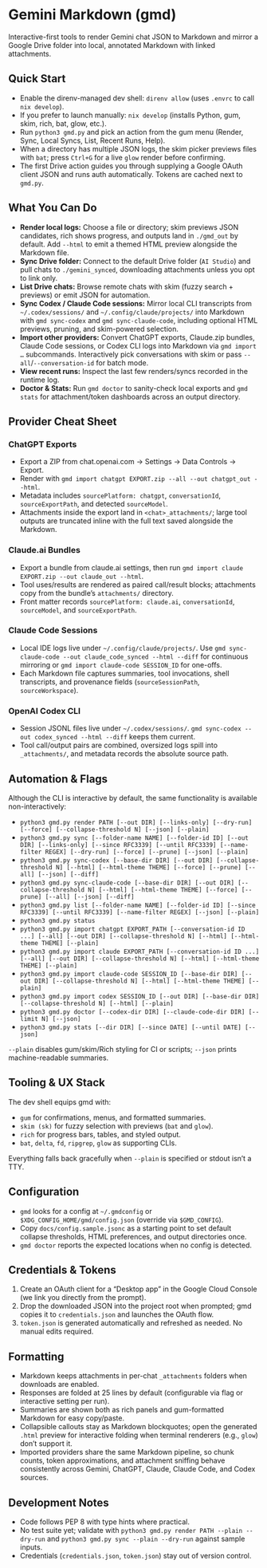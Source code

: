 # Gemini Markdown (gmd)

Interactive-first tools to render Gemini chat JSON to Markdown and mirror a Google Drive folder into local, annotated Markdown with linked attachments.

## Quick Start
- Enable the direnv-managed dev shell: `direnv allow` (uses `.envrc` to call `nix develop`).
- If you prefer to launch manually: `nix develop` (installs Python, gum, skim, rich, bat, glow, etc.).
- Run `python3 gmd.py` and pick an action from the gum menu (Render, Sync, Local Syncs, List, Recent Runs, Help).
- When a directory has multiple JSON logs, the skim picker previews files with `bat`; press `Ctrl+G` for a live `glow` render before confirming.
- The first Drive action guides you through supplying a Google OAuth client JSON and runs auth automatically. Tokens are cached next to `gmd.py`.

## What You Can Do
- **Render local logs:** Choose a file or directory; skim previews JSON candidates, rich shows progress, and outputs land in `./gmd_out` by default. Add `--html` to emit a themed HTML preview alongside the Markdown file.
- **Sync Drive folder:** Connect to the default Drive folder (`AI Studio`) and pull chats to `./gemini_synced`, downloading attachments unless you opt to link only.
- **List Drive chats:** Browse remote chats with skim (fuzzy search + previews) or emit JSON for automation.
- **Sync Codex / Claude Code sessions:** Mirror local CLI transcripts from `~/.codex/sessions/` and `~/.config/claude/projects/` into Markdown with `gmd sync-codex` and `gmd sync-claude-code`, including optional HTML previews, pruning, and skim-powered selection.
- **Import other providers:** Convert ChatGPT exports, Claude.zip bundles, Claude Code sessions, or Codex CLI logs into Markdown via `gmd import …` subcommands. Interactively pick conversations with skim or pass `--all`/`--conversation-id` for batch mode.
- **View recent runs:** Inspect the last few renders/syncs recorded in the runtime log.
- **Doctor & Stats:** Run `gmd doctor` to sanity-check local exports and `gmd stats` for attachment/token dashboards across an output directory.

## Provider Cheat Sheet

### ChatGPT Exports
- Export a ZIP from chat.openai.com → Settings → Data Controls → Export.
- Render with `gmd import chatgpt EXPORT.zip --all --out chatgpt_out --html`.
- Metadata includes `sourcePlatform: chatgpt`, `conversationId`, `sourceExportPath`, and detected `sourceModel`.
- Attachments inside the export land in `<chat>_attachments/`; large tool outputs are truncated inline with the full text saved alongside the Markdown.

### Claude.ai Bundles
- Export a bundle from claude.ai settings, then run `gmd import claude EXPORT.zip --out claude_out --html`.
- Tool uses/results are rendered as paired call/result blocks; attachments copy from the bundle’s `attachments/` directory.
- Front matter records `sourcePlatform: claude.ai`, `conversationId`, `sourceModel`, and `sourceExportPath`.

### Claude Code Sessions
- Local IDE logs live under `~/.config/claude/projects/`. Use `gmd sync-claude-code --out claude_code_synced --html --diff` for continuous mirroring or `gmd import claude-code SESSION_ID` for one-offs.
- Each Markdown file captures summaries, tool invocations, shell transcripts, and provenance fields (`sourceSessionPath`, `sourceWorkspace`).

### OpenAI Codex CLI
- Session JSONL files live under `~/.codex/sessions/`. `gmd sync-codex --out codex_synced --html --diff` keeps them current.
- Tool call/output pairs are combined, oversized logs spill into `_attachments/`, and metadata records the absolute source path.

## Automation & Flags
Although the CLI is interactive by default, the same functionality is available non-interactively:
- `python3 gmd.py render PATH [--out DIR] [--links-only] [--dry-run] [--force] [--collapse-threshold N] [--json] [--plain]`
- `python3 gmd.py sync [--folder-name NAME] [--folder-id ID] [--out DIR] [--links-only] [--since RFC3339] [--until RFC3339] [--name-filter REGEX] [--dry-run] [--force] [--prune] [--json] [--plain]`
- `python3 gmd.py sync-codex [--base-dir DIR] [--out DIR] [--collapse-threshold N] [--html] [--html-theme THEME] [--force] [--prune] [--all] [--json] [--diff]`
- `python3 gmd.py sync-claude-code [--base-dir DIR] [--out DIR] [--collapse-threshold N] [--html] [--html-theme THEME] [--force] [--prune] [--all] [--json] [--diff]`
- `python3 gmd.py list [--folder-name NAME] [--folder-id ID] [--since RFC3339] [--until RFC3339] [--name-filter REGEX] [--json] [--plain]`
- `python3 gmd.py status`
- `python3 gmd.py import chatgpt EXPORT_PATH [--conversation-id ID ...] [--all] [--out DIR] [--collapse-threshold N] [--html] [--html-theme THEME] [--plain]`
- `python3 gmd.py import claude EXPORT_PATH [--conversation-id ID ...] [--all] [--out DIR] [--collapse-threshold N] [--html] [--html-theme THEME] [--plain]`
- `python3 gmd.py import claude-code SESSION_ID [--base-dir DIR] [--out DIR] [--collapse-threshold N] [--html] [--html-theme THEME] [--plain]`
- `python3 gmd.py import codex SESSION_ID [--out DIR] [--base-dir DIR] [--collapse-threshold N] [--html] [--plain]`
- `python3 gmd.py doctor [--codex-dir DIR] [--claude-code-dir DIR] [--limit N] [--json]`
- `python3 gmd.py stats [--dir DIR] [--since DATE] [--until DATE] [--json]`

`--plain` disables gum/skim/Rich styling for CI or scripts; `--json` prints machine-readable summaries.

## Tooling & UX Stack
The dev shell equips gmd with:
- `gum` for confirmations, menus, and formatted summaries.
- `skim (sk)` for fuzzy selection with previews (`bat` and `glow`).
- `rich` for progress bars, tables, and styled output.
- `bat`, `delta`, `fd`, `ripgrep`, `glow` as supporting CLIs.

Everything falls back gracefully when `--plain` is specified or stdout isn’t a TTY.

## Configuration
- `gmd` looks for a config at `~/.gmdconfig` or `$XDG_CONFIG_HOME/gmd/config.json` (override via `$GMD_CONFIG`).
- Copy `docs/config.sample.jsonc` as a starting point to set default collapse thresholds, HTML preferences, and output directories once.
- `gmd doctor` reports the expected locations when no config is detected.

## Credentials & Tokens
1. Create an OAuth client for a “Desktop app” in the Google Cloud Console (we link you directly from the prompt).
2. Drop the downloaded JSON into the project root when prompted; gmd copies it to `credentials.json` and launches the OAuth flow.
3. `token.json` is generated automatically and refreshed as needed. No manual edits required.

## Formatting
- Markdown keeps attachments in per-chat `_attachments` folders when downloads are enabled.
- Responses are folded at 25 lines by default (configurable via flag or interactive setting per run).
- Summaries are shown both as rich panels and gum-formatted Markdown for easy copy/paste.
- Collapsible callouts stay as Markdown blockquotes; open the generated `.html` preview for interactive folding when terminal renderers (e.g., `glow`) don’t support it.
- Imported providers share the same Markdown pipeline, so chunk counts, token approximations, and attachment sniffing behave consistently across Gemini, ChatGPT, Claude, Claude Code, and Codex sources.

## Development Notes
- Code follows PEP 8 with type hints where practical.
- No test suite yet; validate with `python3 gmd.py render PATH --plain --dry-run` and `python3 gmd.py sync --plain --dry-run` against sample inputs.
- Credentials (`credentials.json`, `token.json`) stay out of version control.
